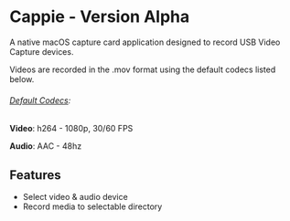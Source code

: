 # Cappie - Version Alpha
A native macOS capture card application designed to record USB Video Capture devices. 

Videos are recorded in the .mov format using the default codecs listed below.

###### <u>Default Codecs</u>:

**Video**: h264 - 1080p, 30/60 FPS

**Audio**: AAC - 48hz

## Features

- Select video & audio device
- Record media to selectable directory
